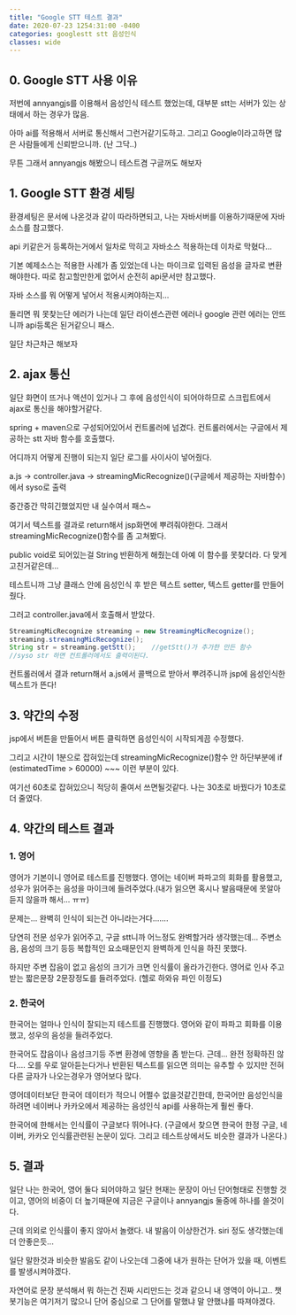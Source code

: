 ```yaml
---
title: "Google STT 테스트 결과"
date: 2020-07-23 1254:31:00 -0400
categories: googlestt stt 음성인식 
classes: wide
---
```


## 0. Google STT 사용 이유

저번에 annyangjs를 이용해서 음성인식 테스트 했었는데, 대부분 stt는 서버가 있는 상태에서 하는 경우가 많음.

아마 ai를 적용해서 서버로 통신해서 그런거같기도하고. 그리고 Google이라고하면 많은 사람들에게 신뢰받으니까. (난 그닥..)

무튼 그래서 annyangjs 해봤으니 테스트겸 구글꺼도 해보자

## 1. Google STT 환경 세팅

환경세팅은 문서에 나온것과 같이 따라하면되고, 나는 자바서버를 이용하기때문에 자바소스를 참고했다.

api 키같은거 등록하는거에서 일차로 막히고 자바소스 적용하는데 이차로 막혔다...

기본 예제소스는 적용한 사례가 좀 있었는데 나는 마이크로 입력된 음성을 글자로 변환해야한다. 따로 참고할만한게 없어서 순전히 api문서만 참고했다.

자바 소스를 뭐 어떻게 넣어서 적용시켜야하는지...

돌리면 뭐 못찾는단 에러가 나는데 일단 라이센스관련 에러나 google 관련 에러는 안뜨니까 api등록은 된거같으니 패스.

일단 차근차근 해보자

## 2. ajax 통신

일단 화면이 뜨거나 액션이 있거나 그 후에 음성인식이 되어야하므로 스크립트에서 ajax로 통신을 해야할거같다.

spring + maven으로 구성되어있어서 컨트롤러에 넘겼다. 컨트롤러에서는 구글에서 제공하는 stt 자바 함수를 호출했다.

어디까지 어떻게 진행이 되는지 일단 로그를 사이사이 넣어줬다.

a.js -> controller.java -> streamingMicRecognize()(구글에서 제공하는 자바함수)에서 syso로 출력

중간중간 막히긴했었지만 내 실수여서 패스~

여기서 텍스트를 결과로 return해서 jsp화면에 뿌려줘야한다. 그래서 streamingMicRecognize()함수를 좀 고쳐봤다.

public void로 되어있는걸 String 반환하게 해줬는데 아예 이 함수를 못찾더라. 다 맞게 고친거같은데... 

테스트니까 그냥 클래스 안에 음성인식 후 받은 텍스트 setter, 텍스트 getter를 만들어줬다.

그러고 controller.java에서 호출해서 받았다.

```java
StreamingMicRecognize streaming = new StreamingMicRecognize();
streaming.streamingMicRecognize();
String str = streaming.getStt();    //getStt()가 추가한 만든 함수
//syso str 하면 컨트롤러에서도 출력이된다.
```

컨트롤러에서 결과 return해서 a.js에서 콜백으로 받아서 뿌려주니까 jsp에 음성인식한 텍스트가 뜬다!

## 3. 약간의 수정

jsp에서 버튼을 만들어서 버튼 클릭하면 음성인식이 시작되게끔 수정했다.

그리고 시간이 1분으로 잡혀있는데 streamingMicRecognize()함수 안 하단부분에  if (estimatedTime > 60000) ~~~ 이런 부분이 있다.

여기선 60초로 잡혀있으니 적당히 줄여서 쓰면될것같다. 나는 30초로 바꿨다가 10초로 더 줄였다.

## 4. 약간의 테스트 결과

### 1. 영어

영어가 기본이니 영어로 테스트를 진행했다. 영어는 네이버 파파고의 회화를 활용했고, 성우가 읽어주는 음성을 마이크에 들려주었다.(내가 읽으면 혹시나 발음때문에 못알아듣지 않을까 해서... ㅠㅠ)

문제는... 완벽히 인식이 되는건 아니라는거다.......

당연히 전문 성우가 읽어주고, 구글 stt니까 어느정도 완벽할거라 생각했는데... 주변소음, 음성의 크기 등등 복합적인 요소때문인지 완벽하게 인식을 하진 못했다.

하지만 주변 잡음이 없고 음성의 크기가 크면 인식률이 올라가긴한다. 영어로 인사 주고받는 짧은문장 2문장정도를 들려주었다. (헬로 하와유 파인 이정도)

### 2. 한국어

한국어는 얼마나 인식이 잘되는지 테스트를 진행했다. 영어와 같이 파파고 회화를 이용했고, 성우의 음성을 들려주었다.

한국어도 잡음이나 음성크기등 주변 환경에 영향을 좀 받는다. 근데... 완전 정확하진 않다.... 오를 우로 알아듣는다거나 반환된 텍스트를 읽으면 의미는 유추할 수 있지만 전혀 다른 글자가 나오는경우가 영어보다 많다.

영어데이터보단 한국어 데이터가 적으니 어쩔수 없을것같긴한데, 한국어만 음성인식을 하려면 네이버나 카카오에서 제공하는 음성인식 api를 사용하는게 훨씬 좋다.

한국어에 한해서는 인식률이 구글보다 뛰어나다. (구글에서 찾으면 한국어 한정 구글, 네이버, 카카오 인식률관련된 논문이 있다. 그리고 테스트상에서도 비슷한 결과가 나온다.)

## 5. 결과

일단 나는 한국어, 영어 둘다 되어야하고 일단 현재는 문장이 아닌 단어형태로 진행할 것이고, 영어의 비중이 더 높기때문에 지금은 구글이나 annyangjs 둘중에 하나를 쓸것이다.

근데 의외로 인식률이 좋지 않아서 놀랬다. 내 발음이 이상한건가. siri 정도 생각했는데 더 안좋은듯...

일단 말한것과 비슷한 발음도 같이 나오는데 그중에 내가 원하는 단어가 있을 때, 이벤트를 발생시켜야겠다.

자연어로 문장 분석해서 뭐 하는건 진짜 시리만드는 것과 같으니 내 영역이 아니고.. 챗봇기능은 여기저기 많으니 단어 중심으로 그 단어를 말했냐 말 안했냐를 따져야겠다.



